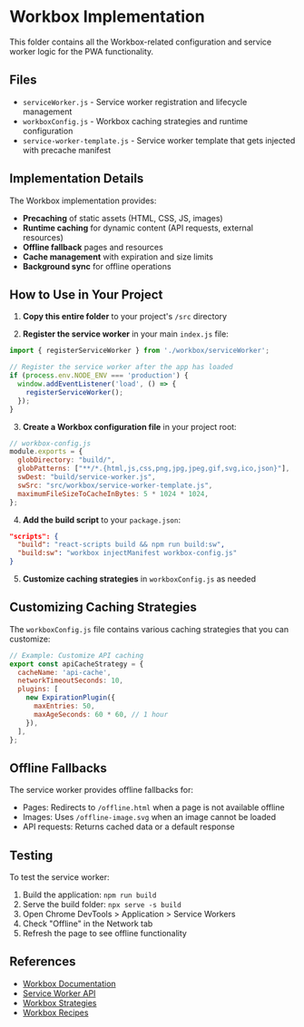 # Workbox Implementation

This folder contains all the Workbox-related configuration and service worker logic for the PWA functionality.

## Files

- `serviceWorker.js` - Service worker registration and lifecycle management
- `workboxConfig.js` - Workbox caching strategies and runtime configuration
- `service-worker-template.js` - Service worker template that gets injected with precache manifest

## Implementation Details

The Workbox implementation provides:

- **Precaching** of static assets (HTML, CSS, JS, images)
- **Runtime caching** for dynamic content (API requests, external resources)
- **Offline fallback** pages and resources
- **Cache management** with expiration and size limits
- **Background sync** for offline operations

## How to Use in Your Project

1. **Copy this entire folder** to your project's `/src` directory

2. **Register the service worker** in your main `index.js` file:

```javascript
import { registerServiceWorker } from './workbox/serviceWorker';

// Register the service worker after the app has loaded
if (process.env.NODE_ENV === 'production') {
  window.addEventListener('load', () => {
    registerServiceWorker();
  });
}
```

3. **Create a Workbox configuration file** in your project root:

```javascript
// workbox-config.js
module.exports = {
  globDirectory: "build/",
  globPatterns: ["**/*.{html,js,css,png,jpg,jpeg,gif,svg,ico,json}"],
  swDest: "build/service-worker.js",
  swSrc: "src/workbox/service-worker-template.js",
  maximumFileSizeToCacheInBytes: 5 * 1024 * 1024,
};
```

4. **Add the build script** to your `package.json`:

```json
"scripts": {
  "build": "react-scripts build && npm run build:sw",
  "build:sw": "workbox injectManifest workbox-config.js"
}
```

5. **Customize caching strategies** in `workboxConfig.js` as needed

## Customizing Caching Strategies

The `workboxConfig.js` file contains various caching strategies that you can customize:

```javascript
// Example: Customize API caching
export const apiCacheStrategy = {
  cacheName: 'api-cache',
  networkTimeoutSeconds: 10,
  plugins: [
    new ExpirationPlugin({
      maxEntries: 50,
      maxAgeSeconds: 60 * 60, // 1 hour
    }),
  ],
};
```

## Offline Fallbacks

The service worker provides offline fallbacks for:

- Pages: Redirects to `/offline.html` when a page is not available offline
- Images: Uses `/offline-image.svg` when an image cannot be loaded
- API requests: Returns cached data or a default response

## Testing

To test the service worker:

1. Build the application: `npm run build`
2. Serve the build folder: `npx serve -s build`
3. Open Chrome DevTools > Application > Service Workers
4. Check "Offline" in the Network tab
5. Refresh the page to see offline functionality

## References

- [Workbox Documentation](https://developer.chrome.com/docs/workbox)
- [Service Worker API](https://developer.mozilla.org/en-US/docs/Web/API/Service_Worker_API)
- [Workbox Strategies](https://developer.chrome.com/docs/workbox/modules/workbox-strategies/)
- [Workbox Recipes](https://developer.chrome.com/docs/workbox/modules/workbox-recipes/) 